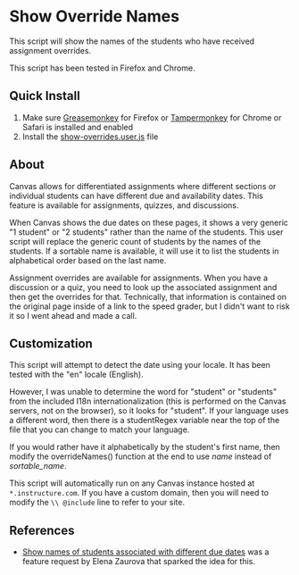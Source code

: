 # Show Override Names
This script will show the names of the students who have received assignment overrides.

This script has been tested in Firefox and Chrome.

## Quick Install
1. Make sure [Greasemonkey](https://addons.mozilla.org/en-us/firefox/addon/greasemonkey/) for Firefox or [Tampermonkey](http://tampermonkey.net/) for Chrome or Safari is installed and enabled
2. Install the [show-overrides.user.js](https://github.com/jamesjonesmath/canvancement/raw/master/assignments/show-overrides/show-overrides.user.js) file

## About
Canvas allows for differentiated assignments where different sections or individual students can have different due and availability dates. This feature is available for assignments, quizzes, and discussions.

When Canvas shows the due dates on these pages, it shows a very generic "1 student" or "2 students" rather than the name of the students. This user script will replace the generic count of students by the names of the students. If a sortable name is available, it will use it to list the students in alphabetical order based on the last name. 

Assignment overrides are available for assignments. When you have a discussion or a quiz, you need to look up the associated assignment and then get the overrides for that. Technically, that information is contained on the original page inside of a link to the speed grader, but I didn't want to risk it so I went ahead and made a call.

## Customization
This script will attempt to detect the date using your locale. It has been tested with the "en" locale (English).

However, I was unable to determine the word for "student" or "students" from the included I18n internationalization (this is performed on the Canvas servers, not on the browser), so it looks for "student". If your language uses a different word, then there is a studentRegex variable near the top of the file that you can change to match your language.

If you would rather have it alphabetically by the student's first name, then modify the overrideNames() function at the end to use _name_ instead of _sortable_name_.

This script will automatically run on any Canvas instance hosted at ``*.instructure.com``. If you have a custom domain, then you will need to modify the `\\ @include` line to refer to your site.

## References
* [Show names of students associated with different due dates](https://community.canvaslms.com/ideas/4963) was a feature request by Elena Zaurova that sparked the idea for this.
